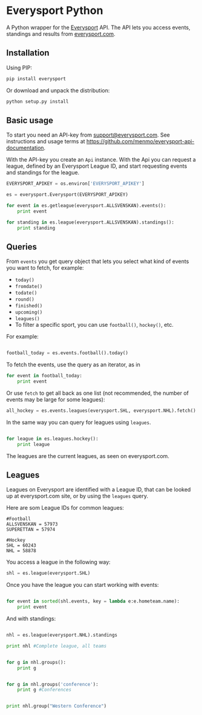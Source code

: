 Everysport Python 
=================

A Python wrapper for the [Everysport](https://github.com/menmo/everysport-api-documentation) API. The API lets you access events, standings and results from [everysport.com](http://everysport.com). 


## Installation

Using PIP:

```python
pip install everysport
```

Or download and unpack the distribution:

```python
python setup.py install
```


## Basic usage

To start you need an API-key from support@everysport.com. See instructions and usage terms at https://github.com/menmo/everysport-api-documentation.


With the API-key you create an ```Api``` instance. With the Api you can request a league, defined by an Everysport League ID, and start requesting events and standings for the league.

```python
EVERYSPORT_APIKEY = os.environ['EVERYSPORT_APIKEY'] 

es = everysport.Everysport(EVERYSPORT_APIKEY)

for event in es.getleague(everysport.ALLSVENSKAN).events():
    print event

for standing in es.league(everysport.ALLSVENSKAN).standings():
    print standing

```

## Queries

From ```events``` you get query object that lets you select what kind of events you want to fetch, for example:
- ```today()```
- ```fromdate()```
- ```todate()```
- ```round()```
- ```finished()```
- ```upcoming()```
- ```leagues()```
- To filter a specific sport, you can use ```football()```, ```hockey()```, etc.

For example: 

```python

football_today = es.events.football().today()

``` 

To fetch the events, use the query as an iterator, as in
```python
for event in football_today:
	print event
```

Or use ```fetch``` to get all back as one list (not recommended, the number of events may be large for some leagues):

```python
all_hockey = es.events.leagues(everysport.SHL, everysport.NHL).fetch()
```

In the same way you can query for leagues using ```leagues```.


```python

for league in es.leagues.hockey():
    print league

```

The leagues are the current leagues, as seen on everysport.com. 


## Leagues

Leagues on Everysport are identified with a League ID, that can be looked up at everysport.com site, or by using the ```leagues``` query. 

Here are som League IDs for common leagues:

```
#Football
ALLSVENSKAN = 57973
SUPERETTAN = 57974

#Hockey
SHL = 60243
NHL = 58878
```

You access a league in the following way: 
```python
shl = es.league(everysport.SHL)
```


Once you have the league you can start working with events:

```python

for event in sorted(shl.events, key = lambda e:e.hometeam.name):
    print event
```

And with standings:

```python

nhl = es.league(everysport.NHL).standings

print nhl #Complete league, all teams


for g in nhl.groups(): 
    print g 


for g in nhl.groups('conference'): 
    print g #Conferences


print nhl.group("Western Conference")

```


















